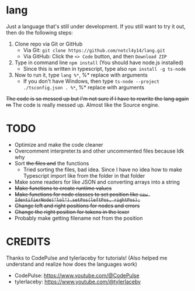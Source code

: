 # lang

Just a language that's still under development. If you still want to try it out, then do the following steps:
1. Clone repo via Git or GitHub
   - Via Git: `git clone https://github.com/notcl4y14/lang.git`
   - Via GitHub: Click the `<> Code` button, and then `Download ZIP`
2. Type in command line `npm install` (You should have node.js installed)
   - Since this is written in typescript, type also `npm install -g ts-node`
3. Now to run it, type `lang %*`, %* replace with arguments
   - If you don't have Windows, then type `ts-node --project ./tsconfig.json . %*`, %* replace with arguments

~~The code is so messed up but I'm not sure if I have to rewrite the lang again rn~~
The code is really messed up. Almost like the Source engine.

# TODO
- Optimize and make the code cleaner
- Overcomment interpreter.ts and other uncommented files because Idk why
- Sort ~~the files and~~ the functions
    + Tried sorting the files, bad idea. Since I have no idea how to make Typescript import like from the folder in that folder
- Make some readers for like JSON and converting arrays into a string
- ~~Make functions to create runtime values~~
- ~~Make functions for node classes to set position like `new IdentifierNode("lol").setPos(leftPos, rightPos);`~~
- ~~Change left and right positions for nodes and errors~~
- ~~Change the right position for tokens in the lexer~~
- Probably make getting filename not from the position

# CREDITS
Thanks to CodePulse and tylerlaceby for tutorials! (Also helped me understand and realize how does the languages work)
- CodePulse: https://www.youtube.com/@CodePulse
- tylerlaceby: https://www.youtube.com/@tylerlaceby
